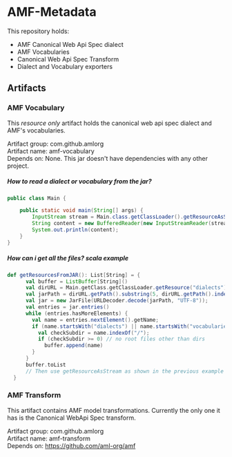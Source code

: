 # AMF-Metadata

This repository holds:
- AMF Canonical Web Api Spec dialect
- AMF Vocabularies
- Canonical Web Api Spec Transform
- Dialect and Vocabulary exporters

## Artifacts

### AMF Vocabulary

This _resource only_ artifact holds the canonical web api spec dialect and AMF's vocabularies.

Artifact group: com.github.amlorg \
Artifact name: amf-vocabulary \
Depends on: None. This jar doesn't have dependencies with any other project. 

##### How to read a dialect or vocabulary from the jar?

```java
public class Main {

    public static void main(String[] args) {
        InputStream stream = Main.class.getClassLoader().getResourceAsStream("dialects/canonical_webapi_spec.yaml");
        String content = new BufferedReader(new InputStreamReader(stream)).lines().collect(Collectors.joining());
        System.out.println(content);
    }
}
```

##### How can i get all the files? scala example

```scala
def getResourcesFromJAR(): List[String] = {
      val buffer = ListBuffer[String]()
      val dirURL = Main.getClass.getClassLoader.getResource("dialects")
      val jarPath = dirURL.getPath().substring(5, dirURL.getPath().indexOf("!"));
      val jar = new JarFile(URLDecoder.decode(jarPath, "UTF-8"));
      val entries = jar.entries()
      while (entries.hasMoreElements) {
        val name = entries.nextElement().getName;
        if (name.startsWith("dialects") || name.startsWith("vocabularies")) {
          val checkSubdir = name.indexOf("/");
          if (checkSubdir >= 0) // no root files other than dirs
            buffer.append(name)
        }
      }
      buffer.toList
      // Then use getResourceAsStream as shown in the previous example
  }
```
### AMF Transform

This artifact contains AMF model transformations. Currently the only one it has is the Canonical WebApi Spec transform.

Artifact group: com.github.amlorg \
Artifact name: amf-transform \
Depends on: https://github.com/aml-org/amf
